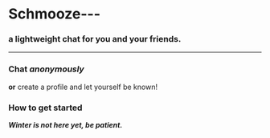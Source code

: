 # Schmooze---

### a lightweight chat for you and your friends.

---

### Chat _anonymously_

**or** create a profile and let yourself be known!

### How to get started

**_Winter is not here yet, be patient._**

